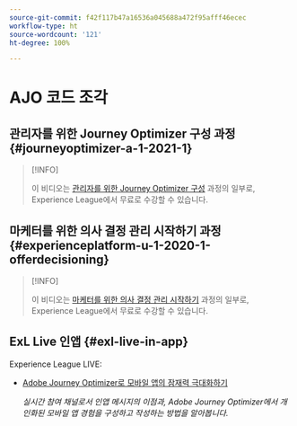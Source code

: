 ```yaml
---
source-git-commit: f42f117b47a16536a045688a472f95afff46ecec
workflow-type: ht
source-wordcount: '121'
ht-degree: 100%

---
```

# AJO 코드 조각

## 관리자를 위한 Journey Optimizer 구성 과정 {#journeyoptimizer-a-1-2021-1}

>[!INFO]
>
> 이 비디오는 [관리자를 위한 Journey Optimizer 구성](https://experienceleague.adobe.com/docs/courses/using/journeyoptimizer-a-1-2021-1.html?lang=ko) 과정의 일부로, Experience League에서 무료로 수강할 수 있습니다.

## 마케터를 위한 의사 결정 관리 시작하기 과정 {#experienceplatform-u-1-2020-1-offerdecisioning}

>[!INFO]
>
> 이 비디오는 [마케터를 위한 의사 결정 관리 시작하기](https://experienceleague.adobe.com/docs/courses/using/experienceplatform-u-1-2020-1-offerdecisioning.html?lang=ko) 과정의 일부로, Experience League에서 무료로 수강할 수 있습니다.

## ExL Live 인앱 {#exl-live-in-app}

Experience League LIVE:

* [Adobe Journey Optimizer로 모바일 앱의 잠재력 극대화하기](https://experienceleague.adobe.com/docs/events/experience-league-live-recordings/episodes/exl-live-episode-5-24-23.html?lang=ko)

   *실시간 참여 채널로서 인앱 메시지의 이점과, Adobe Journey Optimizer에서 개인화된 모바일 앱 경험을 구성하고 작성하는 방법을 알아봅니다.*

